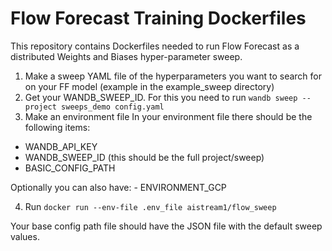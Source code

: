 # Flow Forecast Training Dockerfiles
This repository contains Dockerfiles needed to run Flow Forecast as a distributed Weights and Biases hyper-parameter sweep. 

1. Make a sweep YAML file of the hyperparameters you want to search for on your FF model (example in the example_sweep directory)
2. Get your WANDB_SWEEP_ID. For this you need to run `wandb sweep --project sweeps_demo config.yaml`
3. Make an environment file
In your environment file there should be the following items:

- WANDB_API_KEY
- WANDB_SWEEP_ID (this should be the full project/sweep)
- BASIC_CONFIG_PATH

Optionally you can also have:
    - ENVIRONMENT_GCP

4. Run `docker run --env-file .env_file aistream1/flow_sweep`

Your base config path file should have the JSON file with the default sweep values.